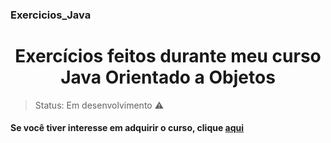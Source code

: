 ### Exercicios_Java<h1 align="center">Exercícios feitos durante meu curso Java Orientado a Objetos</h1>

>Status: Em desenvolvimento ⚠️

#### Se você tiver interesse em adquirir o curso, clique [aqui](https://www.udemy.com/course/java-curso-completo/)
